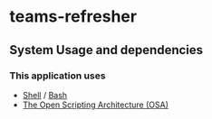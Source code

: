 # teams-refresher

## System Usage and dependencies

### This application uses

- [Shell](https://www.shellscript.sh/) / [Bash](https://www.gnu.org/software/bash/) 
-  [The Open Scripting Architecture (OSA)](https://developer.apple.com/library/archive/documentation/LanguagesUtilities/Conceptual/MacAutomationScriptingGuide/HowMacScriptingWorks.html)